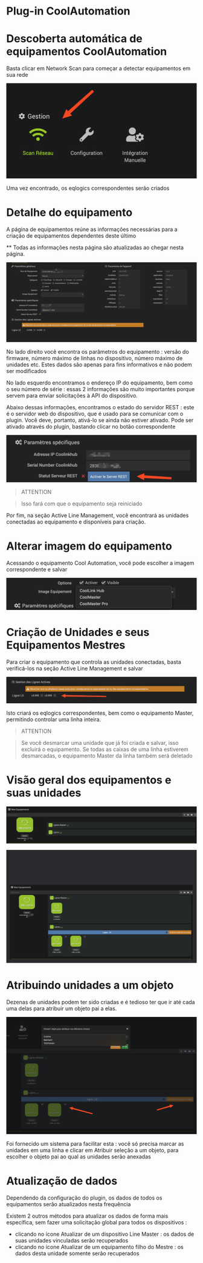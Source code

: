 # Plug-in CoolAutomation




# Descoberta automática de equipamentos CoolAutomation


Basta clicar em Network Scan para começar a detectar equipamentos em sua rede


![scanNetwok](../images/scanNetwork.png)


Uma vez encontrado, os eqlogics correspondentes serão criados




# Detalhe do equipamento


A página de equipamentos reúne as informações necessárias para a criação de equipamentos dependentes deste último

** Todas as informações nesta página são atualizadas ao chegar nesta página.


![eqlogicMain](../images/eqlogicMain.png)

No lado direito você encontra os parâmetros do equipamento : versão do firmware, número máximo de linhas no dispositivo, número máximo de unidades etc.
Estes dados são apenas para fins informativos e não podem ser modificados



No lado esquerdo encontramos o endereço IP do equipamento, bem como o seu número de série : essas 2 informações são muito importantes porque servem para enviar solicitações à API do dispositivo. 


Abaixo dessas informações, encontramos o estado do servidor REST : este é o servidor web do dispositivo, que é usado para se comunicar com o plugin. Você deve, portanto, ativá-lo se ainda não estiver ativado. 
Pode ser ativado através do plugin, bastando clicar no botão correspondente

![activateRestServer](../images/activateRestServer.png)

> ATTENTION

> Isso fará com que o equipamento seja reiniciado


Por fim, na seção Active Line Management, você encontrará as unidades conectadas ao equipamento e disponíveis para criação.



# Alterar imagem do equipamento

Acessando o equipamento Cool Automation, você pode escolher a imagem correspondente e salvar

![chooseImg](../images/chooseImg.png)


# Criação de Unidades e seus Equipamentos Mestres

Para criar o equipamento que controla as unidades conectadas, basta verificá-los na seção Active Line Management e salvar

![checkboxLines](../images/checkboxLines.png)

Isto criará os eqlogics correspondentes, bem como o equipamento Master, permitindo controlar uma linha inteira.

> ATTENTION

> Se você desmarcar uma unidade que já foi criada e salvar, isso excluirá o equipamento. 
> Se todas as caixas de uma linha estiverem desmarcadas, o equipamento Master da linha também será deletado


# Visão geral dos equipamentos e suas unidades

![linesCreated](../images/linesCreated.png)


![detailsChilds](../images/detailsChilds.png)





# Atribuindo unidades a um objeto


Dezenas de unidades podem ter sido criadas e é tedioso ter que ir até cada uma delas para atribuir um objeto pai a elas. 

![attribuateObjects](../images/attribuateObjects.png)

Foi fornecido um sistema para facilitar esta : você só precisa marcar as unidades em uma linha e clicar em Atribuir seleção a um objeto, para escolher o objeto pai ao qual as unidades serão anexadas



# Atualização de dados 


Dependendo da configuração do plugin, os dados de todos os equipamentos serão atualizados nesta frequência

Existem 2 outros métodos para atualizar os dados de forma mais específica, sem fazer uma solicitação global para todos os dispositivos :

- clicando no ícone Atualizar de um dispositivo Line Master : os dados de suas unidades vinculadas serão recuperados
- clicando no ícone Atualizar de um equipamento filho do Mestre : os dados desta unidade somente serão recuperados




